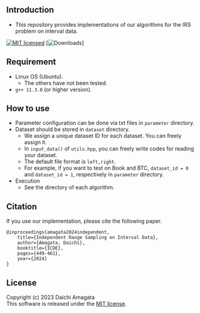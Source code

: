 ## Introduction
* This repository provides implementations of our algorithms for the IRS problem on interval data.

[![MIT licensed](https://img.shields.io/badge/license-MIT-yellow.svg)](https://github.com/amgt-d1/IRS-interval/blob/main/license.txt)
[![Downloads](https://img.shields.io/npm/dt/[https://github.com/amgt-d1/IRS-interval].svg)]

## Requirement
* Linux OS (Ubuntu).
   * The others have not been tested.
* `g++ 11.3.0` (or higher version).

## How to use
* Parameter configuration can be done via txt files in `parameter` directory.
* Dataset should be stored in `dataset` directory.
	* We assign a unique dataset ID for each dataset. You can freely assign it.
	* In `input_data()` of `utils.hpp`, you can freely write codes for reading your dataset.
	* The default file format is `left,right`.
   	* For example, if you want to test on Book and BTC, `dataset_id = 0` and `dataset_id = 1`, respectively in `parameter` directory.
* Execution
	* See the directory of each algorithm.

## Citation
If you use our implementation, please cite the following paper.
``` 
@inproceedings{amagata2024independent,  
    title={Independent Range Sampling on Interval Data},  
    author={Amagata, Daichi},  
    booktitle={ICDE},  
    pages={449-461},  
    year={2024}  
}
``` 

## License
Copyright (c) 2023 Daichi Amagata  
This software is released under the [MIT license](https://github.com/amgt-d1/IRS-interval/blob/main/license.txt).
